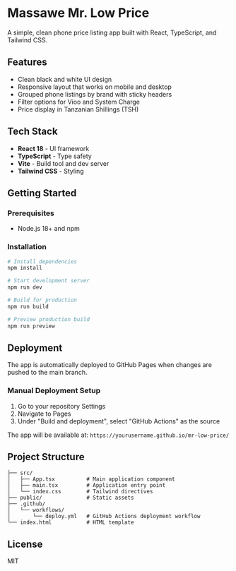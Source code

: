 # Massawe Mr. Low Price

A simple, clean phone price listing app built with React, TypeScript, and Tailwind CSS.

## Features

- Clean black and white UI design
- Responsive layout that works on mobile and desktop
- Grouped phone listings by brand with sticky headers
- Filter options for Vioo and System Charge
- Price display in Tanzanian Shillings (TSH)

## Tech Stack

- **React 18** - UI framework
- **TypeScript** - Type safety
- **Vite** - Build tool and dev server
- **Tailwind CSS** - Styling

## Getting Started

### Prerequisites

- Node.js 18+ and npm

### Installation

```bash
# Install dependencies
npm install

# Start development server
npm run dev

# Build for production
npm run build

# Preview production build
npm run preview
```

## Deployment

The app is automatically deployed to GitHub Pages when changes are pushed to the main branch.

### Manual Deployment Setup

1. Go to your repository Settings
2. Navigate to Pages
3. Under "Build and deployment", select "GitHub Actions" as the source

The app will be available at: `https://yourusername.github.io/mr-low-price/`

## Project Structure

```
├── src/
│   ├── App.tsx          # Main application component
│   ├── main.tsx         # Application entry point
│   └── index.css        # Tailwind directives
├── public/              # Static assets
├── .github/
│   └── workflows/
│       └── deploy.yml   # GitHub Actions deployment workflow
└── index.html           # HTML template
```

## License

MIT
